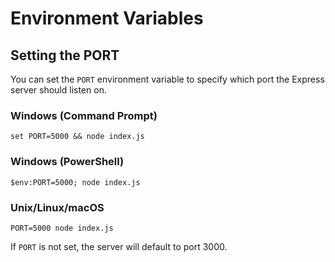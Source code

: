 # Environment Variables

## Setting the PORT

You can set the `PORT` environment variable to specify which port the Express server should listen on.

### Windows (Command Prompt)

```
set PORT=5000 && node index.js
```

### Windows (PowerShell)

```
$env:PORT=5000; node index.js
```

### Unix/Linux/macOS

```
PORT=5000 node index.js
```

If `PORT` is not set, the server will default to port 3000.
